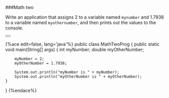 <!--djw:done-->
<!--ajh:done-->
###Math two

Write an application that assigns 2 to a variable named ```mynumber``` and 1.7938 to a variable named ```myothernumber```, and then prints out the values to the console.


<button class="section" target="section1" show="Sample Answer" hide="Hide Answer"></button>

<!--sec data-title="Answer" data-id="section1" data-show=false ces-->
{%ace edit=false, lang='java'%}
public class MathTwoProg {
    public static void main(String[] args) {
        int myNumber;
        double myOtherNumber;

        myNumber = 2;
        myOtherNumber = 1.7938;

        System.out.println("myNumber is " + myNumber);
        System.out.println("myOtherNumber is " + myOtherNumber);
    }
}
{%endace%}
<!--endsec-->